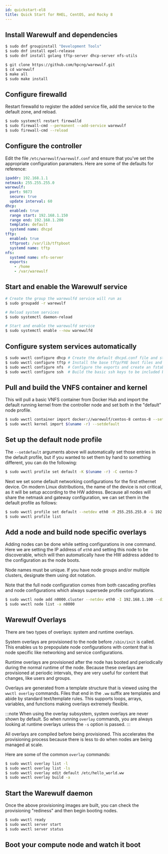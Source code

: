 ```yaml
---
id: quickstart-el8
title: Quick Start for RHEL, CentOS, and Rocky 8
---
```


## Install Warewulf and dependencies

```bash
$ sudo dnf groupinstall "Development Tools"
$ sudo dnf install epel-release
$ sudo dnf install golang tftp-server dhcp-server nfs-utils

$ git clone https://github.com/hpcng/warewulf.git
$ cd warewulf
$ make all
$ sudo make install
```

## Configure firewalld

Restart firewalld to register the added service file, add the service to the default zone, and reload.

```bash
$ sudo systemctl restart firewalld
$ sudo firewall-cmd --permanent --add-service warewulf
$ sudo firewall-cmd --reload
```

## Configure the controller

Edit the file ``/etc/warewulf/warewulf.conf`` and ensure that you've set the
appropriate configuration paramaters. Here are some of the defaults for reference:

```yaml
ipaddr: 192.168.1.1
netmask: 255.255.255.0
warewulf:
  port: 9873
  secure: true
  update interval: 60
dhcp:
  enabled: true
  range start: 192.168.1.150
  range end: 192.168.1.200
  template: default
  systemd name: dhcpd
tftp:
  enabled: true
  tftproot: /var/lib/tftpboot
  systemd name: tftp
nfs:
  systemd name: nfs-server
  exports:
    - /home
    - /var/warewulf
```

## Start and enable the Warewulf service

```bash
# Create the group the warewulfd service will run as
$ sudo groupadd -r warewulf

# Reload system services
$ sudo systemctl daemon-reload

# Start and enable the warewulfd service
$ sudo systemctl enable --now warewulfd
```

## Configure system services automatically

```bash
$ sudo wwctl configure dhcp # Create the default dhcpd.conf file and start/enable service
$ sudo wwctl configure tftp # Install the base tftp/PXE boot files and start/enable service
$ sudo wwctl configure nfs  # Configure the exports and create an fstab in the default system overlay
$ sudo wwctl configure ssh  # Build the basic ssh keys to be included by the default system overlay
```


## Pull and build the VNFS container and kernel

This will pull a basic VNFS container from Docker Hub and import the default running
kernel from the controller node and set both in the "default" node profile.

```bash
$ sudo wwctl container import docker://warewulf/centos-8 centos-8 --setdefault
$ sudo wwctl kernel import $(uname -r) --setdefault
```

## Set up the default node profile

The ``--setdefault`` arguments above will automatically set those entries in the default
profile, but if you wanted to set them by hand to something different, you can do the
following:

```bash
$ sudo wwctl profile set default -K $(uname -r) -C centos-7
```

Next we set some default networking configurations for the first ethernet device. On
modern Linux distributions, the name of the device is not critical, as it will be setup
according to the HW address. Because all nodes will share the netmask and gateway
configuration, we can set them in the default profile as follows:

```bash
$ sudo wwctl profile set default --netdev eth0 -M 255.255.255.0 -G 192.168.1.1
$ sudo wwctl profile list
```

## Add a node and build node specific overlays

Adding nodes can be done while setting configurations in one command. Here we are setting
the IP address of ``eth0`` and setting this node to be discoverable, which will then
automatically have the HW address added to the configuration as the node boots.

Node names must be unique. If you have node groups and/or multiple clusters, designate
them using dot notation.

Note that the full node configuration comes from both cascading profiles and node
configurations which always supersede profile configurations.

```bash
$ sudo wwctl node add n0000.cluster --netdev eth0 -I 192.168.1.100 --discoverable
$ sudo wwctl node list -a n0000
```

## Warewulf Overlays

There are two types of overlays: system and runtime overlays.

System overlays are provisioned to the node before ``/sbin/init`` is called. This enables us
to prepopulate node configurations with content that is node specific like networking and
service configurations.

Runtime overlays are provisioned after the node has booted and periodically during the
normal runtime of the node. Because these overlays are provisioned at periodic intervals,
they are very useful for content that changes, like users and groups.

Overlays are generated from a template structure that is viewed using the ``wwctl overlay``
commands. Files that end in the ``.ww`` suffix are templates and abide by standard
text/template rules. This supports loops, arrays, variables, and functions making overlays
extremely flexible.

:::note
   When using the overlay subsystem, system overlays are never shown by default. So when running ``overlay`` commands, you are always looking at runtime overlays unless the ``-s`` option is passed.
:::

All overlays are compiled before being provisioned. This accelerates the provisioning
process because there is less to do when nodes are being managed at scale.

Here are some of the common ``overlay`` commands:

```bash
$ sudo wwctl overlay list -l
$ sudo wwctl overlay list -ls
$ sudo wwctl overlay edit default /etc/hello_world.ww
$ sudo wwctl overlay build -a
```

## Start the Warewulf daemon

Once the above provisioning images are built, you can check the provisioning "rediness"
and then begin booting nodes.

```bash
$ sudo wwctl ready
$ sudo wwctl server start
$ sudo wwctl server status
```

## Boot your compute node and watch it boot
